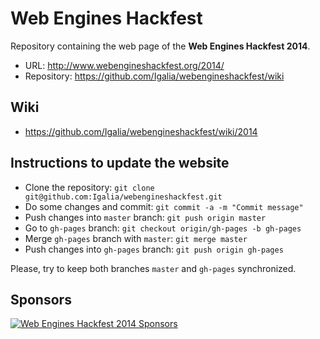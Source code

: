 # Web Engines Hackfest

Repository containing the web page of the **Web Engines Hackfest 2014**.

* URL: http://www.webengineshackfest.org/2014/
* Repository: https://github.com/Igalia/webengineshackfest/wiki

## Wiki

* https://github.com/Igalia/webengineshackfest/wiki/2014

## Instructions to update the website

* Clone the repository:
  ```git clone git@github.com:Igalia/webengineshackfest.git```
* Do some changes and commit:
  ```git commit -a -m "Commit message"```
* Push changes into `master` branch:
  ```git push origin master```
* Go to `gh-pages` branch:
  ```git checkout origin/gh-pages -b gh-pages```
* Merge `gh-pages` branch with `master`:
  ```git merge master```
* Push changes into `gh-pages` branch:
  ```git push origin gh-pages```

Please, try to keep both branches `master` and `gh-pages` synchronized.

## Sponsors

[![Web Engines Hackfest 2014 Sponsors](img/logos/sponsors.png "Web Engines Hackfest 2014 Sponsors")](http://www.webengineshackfest.org/#sponsors)
